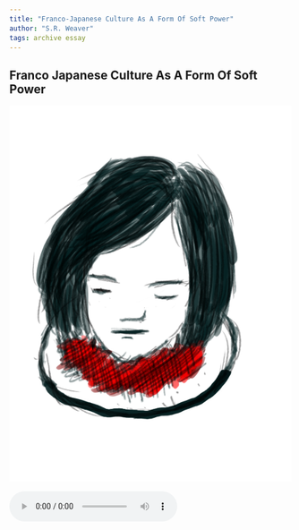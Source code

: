 ```yaml
---
title: "Franco-Japanese Culture As A Form Of Soft Power"
author: "S.R. Weaver"
tags: archive essay
---
```

## Franco Japanese Culture As A Form Of Soft Power
![image](https://github.com/LWFlouisa/UploadedFairyRadio/blob/main/Images/ehena-marie.png?raw=true)

 <audio controls>
  <source src="https://lwflouisa.github.io/UploadedFairyRadio/Audio/MyExperienceBeingAttackedByTheOnlineRight.webm" type="audio/mpeg">
Your browser does not support the audio element.
</audio>
